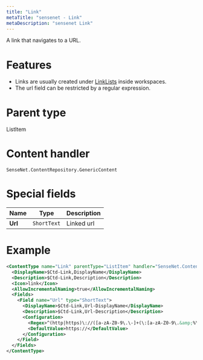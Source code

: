 ```yaml
---
title: "Link"
metaTitle: "sensenet - Link"
metaDescription: "sensenet Link"
---
```


A link that navigates to a URL.

# Features

- Links are usually created under [LinkLists](/concepts/content-types/18-linklist) inside workspaces.
- The url field can be restricted by a regular expression.

# Parent type

ListItem

# Content handler

`SenseNet.ContentRepository.GenericContent`

# Special fields

| Name    | Type        | Description |
| ------- | ----------- | ----------- |
| **Url** | `ShortText` | Linked url  |

# Example

```xml
<ContentType name="Link" parentType="ListItem" handler="SenseNet.ContentRepository.GenericContent" xmlns="http://schemas.sensenet.com/SenseNet/ContentRepository/ContentTypeDefinition">
  <DisplayName>$Ctd-Link,DisplayName</DisplayName>
  <Description>$Ctd-Link,Description</Description>
  <Icon>link</Icon>
  <AllowIncrementalNaming>true</AllowIncrementalNaming>
  <Fields>
    <Field name="Url" type="ShortText">
      <DisplayName>$Ctd-Link,Url-DisplayName</DisplayName>
      <Description>$Ctd-Link,Url-Description</Description>
      <Configuration>
        <Regex>^(http|https)\://([a-zA-Z0-9\.\-]+(\:[a-zA-Z0-9\.&amp;%\$\-]+)*@)*((25[0-5]|2[0-4][0-9]|[0-1]{1}[0-9]{2}|[1-9]{1}[0-9]{1}|[1-9])\.(25[0-5]|2[0-4][0-9]|[0-1]{1}[0-9]{2}|[1-9]{1}[0-9]{1}|[1-9]|0)\.(25[0-5]|2[0-4][0-9]|[0-1]{1}[0-9]{2}|[1-9]{1}[0-9]{1}|[1-9]|0)\.(25[0-5]|2[0-4][0-9]|[0-1]{1}[0-9]{2}|[1-9]{1}[0-9]{1}|[0-9])|localhost|([a-zA-Z0-9\-]+\.)*[a-zA-Z0-9\-]+(\.(com|edu|gov|int|mil|net|org|biz|arpa|info|name|pro|aero|coop|museum|hu|[a-zA-Z]{2})){0,1})(\:[0-9]+)*((\#|/)($|[a-zA-Z0-9\.\,\?\'\\\+&amp;%\$#\=~_\-]+))*$</Regex>
        <DefaultValue>https://</DefaultValue>
      </Configuration>
    </Field>
  </Fields>
</ContentType>
```
